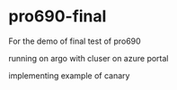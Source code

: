 # pro690-final

For the demo of final test of pro690 

running on argo  with cluser on azure portal 

implementing example of canary 
